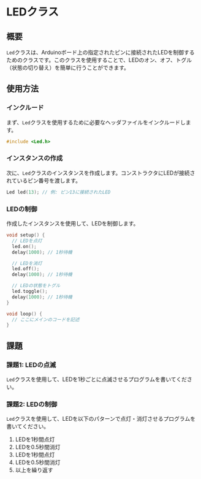 # LEDクラス

## 概要
`Led`クラスは、Arduinoボード上の指定されたピンに接続されたLEDを制御するためのクラスです。このクラスを使用することで、LEDのオン、オフ、トグル（状態の切り替え）を簡単に行うことができます。

## 使用方法

### インクルード
まず、`Led`クラスを使用するために必要なヘッダファイルをインクルードします。

```cpp
#include <Led.h>
```

### インスタンスの作成
次に、`Led`クラスのインスタンスを作成します。コンストラクタにLEDが接続されているピン番号を渡します。

```cpp
Led led(13); // 例: ピン13に接続されたLED
```

### LEDの制御
作成したインスタンスを使用して、LEDを制御します。

```cpp
void setup() {
  // LEDを点灯
  led.on();
  delay(1000); // 1秒待機

  // LEDを消灯
  led.off();
  delay(1000); // 1秒待機

  // LEDの状態をトグル
  led.toggle();
  delay(1000); // 1秒待機
}

void loop() {
  // ここにメインのコードを記述
}
```

## 課題

### 課題1: LEDの点滅
`Led`クラスを使用して、LEDを1秒ごとに点滅させるプログラムを書いてください。

### 課題2: LEDの制御
`Led`クラスを使用して、LEDを以下のパターンで点灯・消灯させるプログラムを書いてください。

1. LEDを1秒間点灯
2. LEDを0.5秒間消灯
3. LEDを1秒間点灯
4. LEDを0.5秒間消灯
5. 以上を繰り返す
